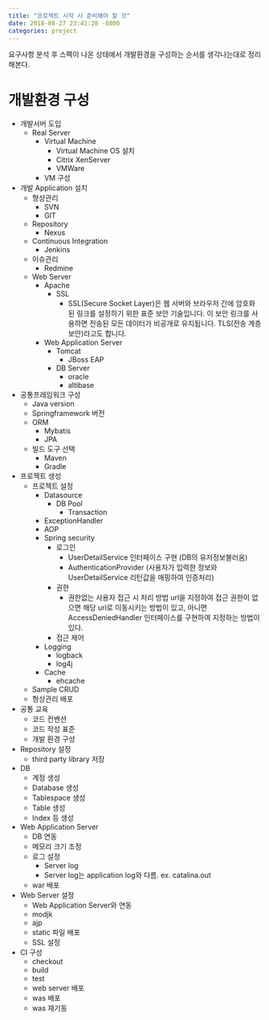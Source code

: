 ```yaml
---
title: "프로젝트 시작 시 준비해야 할 것"
date: 2018-08-27 23:41:28 -0800
categories: project
---
```


요구사항 분석 후 스펙이 나온 상태에서 개발환경을 구성하는 순서를 생각나는대로 정리해본다.

# 개발환경 구성

* 개발서버 도입
  * Real Server
    * Virtual Machine
      * Virtual Machine OS 설치
      * Citrix XenServer
      * VMWare
    * VM 구성
* 개발 Application 설치
  * 형상관리
    * SVN
    * GIT
  * Repository
    * Nexus
  * Continuous Integration
    * Jenkins
  * 이슈관리
    * Redmine
  * Web Server
    * Apache
      * SSL
        * SSL(Secure Socket Layer)은 웹 서버와 브라우저 간에 암호화된 링크를 설정하기 위한 표준 보안 기술입니다. 이 보안 링크를 사용하면 전송된 모든 데이터가 비공개로 유지됩니다. TLS(전송 계층 보안)라고도 합니다.
    * Web Application Server
      * Tomcat
        * JBoss EAP
      * DB Server
        * oracle
        * altibase
* 공통프레임워크 구성
  * Java version
  * Springframework 버전
  * ORM
    * Mybatis
    * JPA
  * 빌드 도구 선택
    * Maven
    * Gradle
* 프로젝트 생성
  * 프로젝트 설정
    * Datasource
      * DB Pool
        * Transaction
    * ExceptionHandler
    * AOP
    * Spring security
      * 로그인
        * UserDetailService 인터페이스 구현 (DB의 유저정보불러옴)
        * AuthenticationProvider (사용자가 입력한 정보와 UserDetailService 리턴값을 매핑하여 인증처리)
      * 권한
        * 권한없는 사용자 접근 시 처리 방법  url을 지정하여 접근 권한이 없으면 해당 url로 이동시키는 방법이 있고, 아니면 AccessDeniedHandler 인터페이스를 구현하여 지정하는 방법이 있다.
      * 접근 제어
    * Logging
      * logback
      * log4j
    * Cache
      * ehcache
  * Sample CRUD
  * 형상관리 배포
* 공통 교육
  * 코드 컨벤션
  * 코드 작성 표준
  * 개발 환경 구성
* Repository 설정
  * third party library 저장
* DB
  * 계정 생성
  * Database 생성
  * Tablespace 생성
  * Table 생성
  * Index 등 생성
* Web Application Server
  * DB 연동
  * 메모리 크기 조정
  * 로그 설정
    * Server log
    * Server log는 application log와 다름. ex. catalina.out
  * war 배포
* Web Server 설정
  * Web Application Server와 연동
  * modjk
  * ajp
  * static 파일 배포
  * SSL 설정
* CI 구성
  * checkout
  * build
  * test
  * web server 배포
  * was 배포
  * was 재기동
